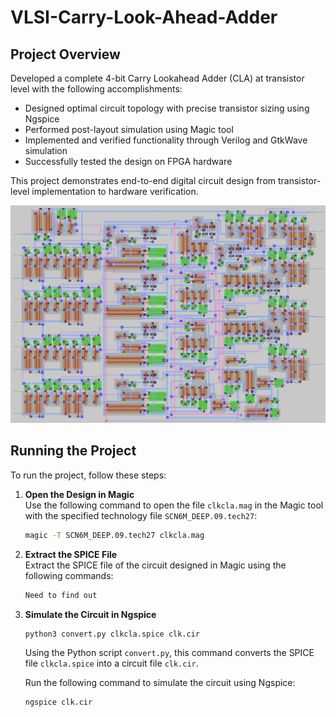 # VLSI-Carry-Look-Ahead-Adder

## Project Overview

Developed a complete 4-bit Carry Lookahead Adder (CLA) at transistor level with the following accomplishments:

- Designed optimal circuit topology with precise transistor sizing using Ngspice
- Performed post-layout simulation using Magic tool
- Implemented and verified functionality through Verilog and GtkWave simulation
- Successfully tested the design on FPGA hardware

This project demonstrates end-to-end digital circuit design from transistor-level implementation to hardware verification.

<!-- add the image of CLA post layout here -->
![CLA Post Layout](CLA%20Post%20Layout.png)

## Running the Project

To run the project, follow these steps:

1. **Open the Design in Magic**  
    Use the following command to open the file `clkcla.mag` in the Magic tool with the specified technology file `SCN6M_DEEP.09.tech27`:
    ```bash
    magic -T SCN6M_DEEP.09.tech27 clkcla.mag
    ```

2. **Extract the SPICE File**  
    Extract the SPICE file of the circuit designed in Magic using the following commands:
    ```bash
    Need to find out
    ```

3. **Simulate the Circuit in Ngspice**  
    ```bash
    python3 convert.py clkcla.spice clk.cir
    ```
    Using the Python script `convert.py`, this command converts the SPICE file `clkcla.spice` into a circuit file `clk.cir`.

    Run the following command to simulate the circuit using Ngspice:
    ```bash
    ngspice clk.cir
    ```